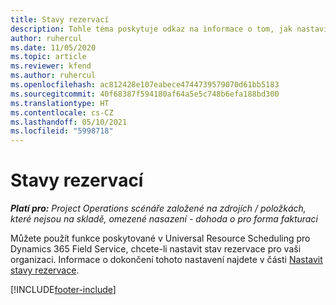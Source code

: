 ```yaml
---
title: Stavy rezervací
description: Tohle téma poskytuje odkaz na informace o tom, jak nastavit stavy rezervací v Project Operations.
author: ruhercul
ms.date: 11/05/2020
ms.topic: article
ms.reviewer: kfend
ms.author: ruhercul
ms.openlocfilehash: ac812428e107eabece4744739579070d61bb5183
ms.sourcegitcommit: 40f68387f594180af64a5e5c748b6efa188bd300
ms.translationtype: HT
ms.contentlocale: cs-CZ
ms.lasthandoff: 05/10/2021
ms.locfileid: "5998718"
---
```

# <a name="booking-statuses"></a>Stavy rezervací

_**Platí pro:** Project Operations scénáře založené na zdrojích / položkách, které nejsou na skladě, omezené nasazení - dohoda o pro forma fakturaci_

Můžete použít funkce poskytované v Universal Resource Scheduling pro Dynamics 365 Field Service, chcete-li nastavit stav rezervace pro vaši organizaci. Informace o dokončení tohoto nastavení najdete v části [Nastavit stavy rezervace](/dynamics365/field-service/set-up-booking-statuses).


[!INCLUDE[footer-include](../includes/footer-banner.md)]
